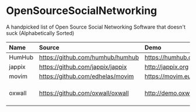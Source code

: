 # OpenSourceSocialNetworking
A handpicked list of Open Source Social Networking Software that doesn't suck (Alphabetically Sorted)

| Name |Source| Demo| License|
| :------------- | :------------- |:-------------| :-----|
|HumHub|https://github.com/humhub/humhub|https://humhub.org| |
|jappix|https://github.com/jappix/jappix|http://jappix.org| |
|movim|https://github.com/edhelas/movim|https://movim.eu|https://pod.movim.eu|
|oxwall|https://github.com/oxwall/oxwall|http://demo.oxwall.org|Common Public Attribution License 1.0|
